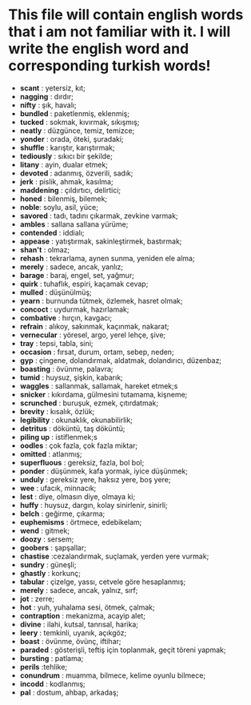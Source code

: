 # This file will contain english words that i am not familiar with it. I will write the english word and corresponding turkish words!

- **scant** : yetersiz, kıt;
- **nagging** : dırdır;
- **nifty** : şık, havalı;
- **bundled** : paketlenmiş, eklenmiş;
- **tucked** : sokmak, kıvırmak, sıkışmış;
- **neatly** : düzgünce, temiz, temizce;
- **yonder** : orada, öteki, şuradaki;
- **shuffle** : karıştır, karıştırmak;
- **tediously** : sıkıcı bir şekilde;
- **litany** : ayin, dualar etmek;
- **devoted** : adanmış, özverili, sadık;
- **jerk** : pislik, ahmak, kasılma;
- **maddening** : çıldırtıcı, delirtici;
- **honed** : bilenmiş, bilemek;
- **noble**: soylu, asil, yüce;
- **savored** : tadı, tadını çıkarmak, zevkine varmak;
- **ambles** :  sallana sallana yürüme;
- **contended** : iddialı;
- **appease** : yatıştırmak, sakinleştirmek, bastırmak;
- **shan't** : olmaz;
- **rehash** : tekrarlama, aynen sunma, yeniden ele alma;
- **merely** : sadece, ancak, yanlız;
- **barage** : baraj, engel, set, yağmur;
- **quirk** : tuhaflık, espiri, kaçamak cevap;
- **mulled** : düşünülmüş;
- **yearn** : burnunda tütmek, özlemek, hasret olmak;
- **concoct** : uydurmak, hazırlamak;
- **combative** : hırçın, kavgacı;
- **refrain** : alıkoy, sakınmak, kaçınmak, nakarat;
- **vernecular** : yöresel, argo, yerel lehçe, şive;
- **tray** : tepsi, tabla, sini;
- **occasion** : fırsat, durum, ortam, sebep, neden;
- **gyp** : çingene, dolandırmak, aldatmak, dolandırıcı, düzenbaz;
- **boasting** : övünme, palavra;
- **tumid** : huysuz, şişkin, kabarık;
- **waggles** : sallanmak, sallamak, hareket etmek;s
- **snicker** : kıkırdama, gülmesini tutamama, kişneme;
- **scrunched** : buruşuk, ezmek, çıtırdatmak;
- **brevity** : kısalık, özlük;
- **legibility** : okunaklık, okunabilirlik;
- **detritus** : döküntü, taş döküntü;
- **piling up** : istiflenmek;s
- **oodles** : çok fazla, çok fazla miktar;
- **omitted** : atlanmış;
- **superfluous** : gereksiz, fazla, bol bol;
- **ponder** : düşünmek, kafa yormak, iyice düşünmek;
- **unduly** : gereksiz yere, haksız yere, boş yere;
- **wee** : ufacık, minnacık;
- **lest** : diye, olmasın diye, olmaya ki;
- **huffy** : huysuz, dargın, kolay sinirlenir, sinirli;
- **belch** : geğirme, çıkarma;
- **euphemisms** : örtmece, edebikelam;
- **wend** : gitmek;
- **doozy** : sersem;
- **goobers** : şapşallar;
- **chastise** :cezalandırmak, suçlamak, yerden yere vurmak;
- **sundry** : güneşli;
- **ghastly** : korkunç;
- **tabular** : çizelge, yassı, cetvele göre hesaplanmış;
- **merely** : sadece, ancak, yalnız, sırf;
- **jot** : zerre;
- **hot** : yuh, yuhalama sesi, ötmek, çalmak;
- **contraption** : mekanizma, acayip alet;
- **divine** : ilahi, kutsal, tanrısal, harika;
- **leery** : temkinli, uyanık, açıkgöz;
- **boast** : övünme, övünç, iftihar;
- **paraded** : gösterişli, teftiş için toplanmak, geçit töreni yapmak;
- **bursting** : patlama;
- **perils** :tehlike;
- **conundrum** : muamma, bilmece, kelime oyunlu bilmece;
- **incodd** : kodlanmış;
- **pal** : dostum, ahbap, arkadaş;